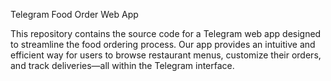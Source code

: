 Telegram Food Order Web App

This repository contains the source code for a Telegram web app designed to streamline the food ordering process. Our app provides an intuitive and efficient way for users to browse restaurant menus, customize their orders, and track deliveries—all within the Telegram interface.

